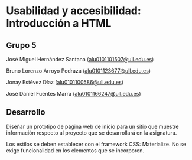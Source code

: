 # Usabilidad y accesibilidad: Introducción a HTML

## Grupo 5

José Miguel Hernández Santana
(alu0101101507@ull.edu.es)

Bruno Lorenzo Arroyo Pedraza
(alu0101123677@ull.edu.es)

Jonay Estévez Díaz
(alu0101100586@ull.edu.es)

José Daniel Fuentes Marra
(alu0101166247@ull.edu.es)

## Desarrollo

Diseñar un prototipo de página web de inicio para un sitio que muestre información respecto al proyecto que se desarrollará en la asignatura. 

Los estilos se deben establecer con el framework CSS: Materialize. 
No se exige funcionalidad en los elementos que se incorporen.
